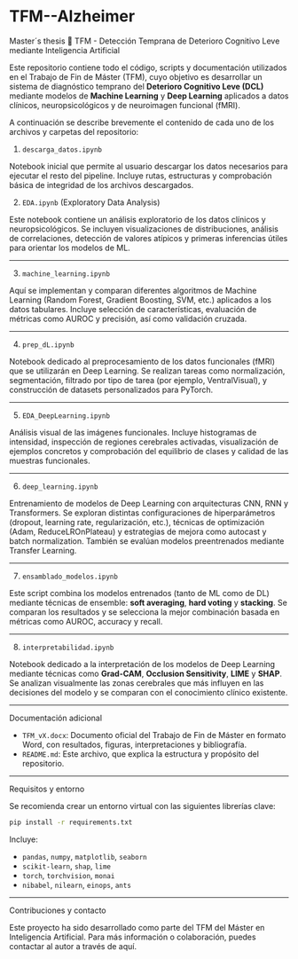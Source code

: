 # TFM--Alzheimer
Master´s thesis 🧠 TFM - Detección Temprana de Deterioro Cognitivo Leve mediante Inteligencia Artificial

Este repositorio contiene todo el código, scripts y documentación utilizados en el Trabajo de Fin de Máster (TFM), cuyo objetivo es desarrollar un sistema de diagnóstico temprano del **Deterioro Cognitivo Leve (DCL)** mediante modelos de **Machine Learning** y **Deep Learning** aplicados a datos clínicos, neuropsicológicos y de neuroimagen funcional (fMRI).

A continuación se describe brevemente el contenido de cada uno de los archivos y carpetas del repositorio:

1. `descarga_datos.ipynb`

Notebook inicial que permite al usuario descargar los datos necesarios para ejecutar el resto del pipeline. Incluye rutas, estructuras y comprobación básica de integridad de los archivos descargados.

2. `EDA.ipynb` (Exploratory Data Analysis)

Este notebook contiene un análisis exploratorio de los datos clínicos y neuropsicológicos. Se incluyen visualizaciones de distribuciones, análisis de correlaciones, detección de valores atípicos y primeras inferencias útiles para orientar los modelos de ML.

---

3. `machine_learning.ipynb`

Aquí se implementan y comparan diferentes algoritmos de Machine Learning (Random Forest, Gradient Boosting, SVM, etc.) aplicados a los datos tabulares. Incluye selección de características, evaluación de métricas como AUROC y precisión, así como validación cruzada.

---

4. `prep_dL.ipynb`

Notebook dedicado al preprocesamiento de los datos funcionales (fMRI) que se utilizarán en Deep Learning. Se realizan tareas como normalización, segmentación, filtrado por tipo de tarea (por ejemplo, VentralVisual), y construcción de datasets personalizados para PyTorch.

---

5. `EDA_DeepLearning.ipynb`

Análisis visual de las imágenes funcionales. Incluye histogramas de intensidad, inspección de regiones cerebrales activadas, visualización de ejemplos concretos y comprobación del equilibrio de clases y calidad de las muestras funcionales.

---

6. `deep_learning.ipynb`

Entrenamiento de modelos de Deep Learning con arquitecturas CNN, RNN y Transformers. Se exploran distintas configuraciones de hiperparámetros (dropout, learning rate, regularización, etc.), técnicas de optimización (Adam, ReduceLROnPlateau) y estrategias de mejora como autocast y batch normalization. También se evalúan modelos preentrenados mediante Transfer Learning.

---

7. `ensamblado_modelos.ipynb`

Este script combina los modelos entrenados (tanto de ML como de DL) mediante técnicas de ensemble: **soft averaging**, **hard voting** y **stacking**. Se comparan los resultados y se selecciona la mejor combinación basada en métricas como AUROC, accuracy y recall.

---

8. `interpretabilidad.ipynb`

Notebook dedicado a la interpretación de los modelos de Deep Learning mediante técnicas como **Grad-CAM**, **Occlusion Sensitivity**, **LIME** y **SHAP**. Se analizan visualmente las zonas cerebrales que más influyen en las decisiones del modelo y se comparan con el conocimiento clínico existente.

---

Documentación adicional

* `TFM_vX.docx`: Documento oficial del Trabajo de Fin de Máster en formato Word, con resultados, figuras, interpretaciones y bibliografía.
* `README.md`: Este archivo, que explica la estructura y propósito del repositorio.

---

Requisitos y entorno

Se recomienda crear un entorno virtual con las siguientes librerías clave:

```bash
pip install -r requirements.txt
```

Incluye:

* `pandas`, `numpy`, `matplotlib`, `seaborn`
* `scikit-learn`, `shap`, `lime`
* `torch`, `torchvision`, `monai`
* `nibabel`, `nilearn`, `einops`, `ants`

---

Contribuciones y contacto

Este proyecto ha sido desarrollado como parte del TFM del Máster en Inteligencia Artificial. Para más información o colaboración, puedes contactar al autor a través de aquí.

